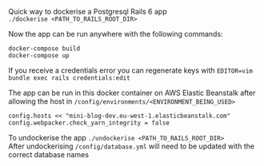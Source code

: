 Quick way to dockerise a Postgresql Rails 6 app  
`./dockerise <PATH_TO_RAILS_ROOT_DIR>`

Now the app can be run anywhere with the following commands:
```
docker-compose build
docker-compose up
```
If you receive a credentials error you can regenerate keys with `EDITOR=vim bundle exec rails credentials:edit`

The app can be run in this docker container on AWS Elastic Beanstalk after allowing the host in `/config/environments/<ENVIRONMENT_BEING_USED>`
```
config.hosts << "mini-blog-dev.eu-west-1.elasticbeanstalk.com"  
config.webpacker.check_yarn_integrity = false
```
To undockerise the app  `./undockerise <PATH_TO_RAILS_ROOT_DIR>`  
After undockerising `/config/database.yml` will need to be updated with the correct database names
